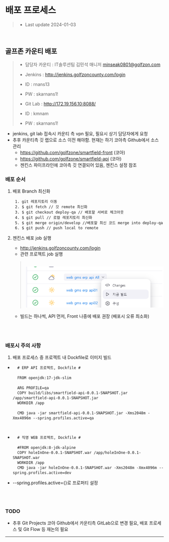 # 배포 프로세스
>   - Last update 2024-01-03


<br>

## 골프존 카운티 배포
 >- 담당자 카운티 : IT솔루션팀 김민석 매니저 minseak0801@golfzon.com
 >- Jenkins : http://jenkins.golfzoncounty.com/login
 >- ID : rnans13
 >- PW : skarnans1!
>
>
>- Git Lab : http://172.19.156.10:8088/
>- ID : kmnam
>- PW : skarnans1!

- jenkins, git lab 접속시 카운티 측 vpn 필요, 필요시 상기 담당자에게 요청 
- 추후 카운티측 깃 랩으로 소스 이전 해야함. 현재는 하기 코아측 Github에서 소스 관리 
  - https://github.com/golfzone/smartfield-front (코아)
  - https://github.com/golfzone/smartfield-api (코아)
  - 젠킨스 파이프라인에 코아측 깃 연결되어 있음, 젠킨스 설정 참조


### 배포 순서
1. 배포 Branch 최신화

        1. git 레포지토리 이동
        2. $ git fetch // 깃 remote 최신화
        3. $ git checkout deploy-qa // 배포할 서버로 체크아웃
        4. $ git pull // 로컬 레포지토리 최신화
        5. $ git merge origin/develop //배포할 최신 코드 merge into deploy-qa
        6. $ git push // push local to remote

2. 젠킨스 배포 job 실행 
    - http://jenkins.golfzoncounty.com/login
    - 관련 프로젝트 job 실행
    > <br>![jenkins_ssh.png](images/jenkins/jenkins_jobs1.png)
    - 빌드는 하나씩, API 먼저, Front 나중에 배포 권장 (배포시 오류 최소화)

<br>
<Br>

### 배포시 주의 사항

1. 배포 프로세스 중 프로젝트 내 Dockfile로 이미지 빌드
-       # ERP API 프로젝트, Dockfile #

        FROM openjdk:17-jdk-slim
        
        ARG PROFILE=qa
        COPY build/libs/smartfield-api-0.0.1-SNAPSHOT.jar /app/smartfield-api-0.0.1-SNAPSHOT.jar
        WORKDIR /app
        
        CMD java -jar smartfield-api-0.0.1-SNAPSHOT.jar -Xms2048m -Xmx4096m --spring.profiles.active=qa
<br>

-       # 직영 WEB 프로젝트, Dockfile #
        
        #FROM openjdk:8-jdk-alpine
        COPY holeInOne-0.0.1-SNAPSHOT.war /app/holeInOne-0.0.1-SNAPSHOT.war
        WORKDIR /app
        CMD java -jar holeInOne-0.0.1-SNAPSHOT.war -Xms2048m -Xmx4096m --spring.profiles.active=dev

- --spring.profiles.active={}로 프로퍼티 설정


<br><br>

### TODO

- 추후 Git Projects 코아 Github에서 카운티측 GitLab으로 변경 필요, 배포 프로세스 및 Git Flow 등 재논의 필요


----
